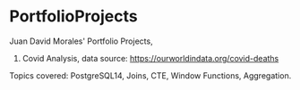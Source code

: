 # PortfolioProjects

Juan David Morales' Portfolio Projects, 

1. Covid Analysis, 
data source: https://ourworldindata.org/covid-deaths

Topics covered: PostgreSQL14, Joins, CTE, Window Functions, Aggregation.
